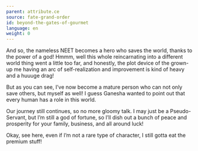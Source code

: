 ```yaml
---
parent: attribute.ce
source: fate-grand-order
id: beyond-the-gates-of-gourmet
language: en
weight: 0
---
```


And so, the nameless NEET becomes a hero who saves the world, thanks to the power of a god! Hmmm, well this whole reincarnating into a different world thing went a little too far, and honestly, the plot device of the grown-up me having an arc of self-realization and improvement is kind of heavy and a huuuge drag!

But as you can see, I’ve now become a mature person who can not only save others, but myself as well! I guess Ganesha wanted to point out that every human has a role in this world.

Our journey still continues, so no more gloomy talk. I may just be a Pseudo-Servant, but I’m still a god of fortune, so I’ll dish out a bunch of peace and prosperity for your family, business, and all around luck!

Okay, see here, even if I’m not a rare type of character, I still gotta eat the premium stuff!
